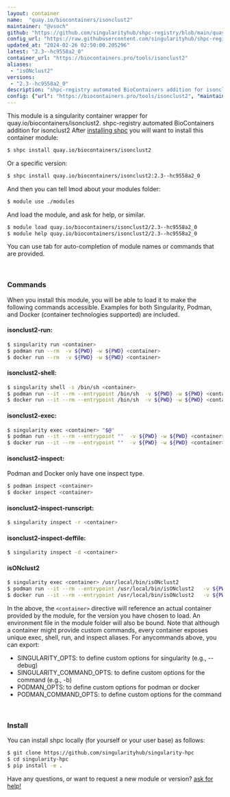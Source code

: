 ```yaml
---
layout: container
name:  "quay.io/biocontainers/isonclust2"
maintainer: "@vsoch"
github: "https://github.com/singularityhub/shpc-registry/blob/main/quay.io/biocontainers/isonclust2/container.yaml"
config_url: "https://raw.githubusercontent.com/singularityhub/shpc-registry/main/quay.io/biocontainers/isonclust2/container.yaml"
updated_at: "2024-02-26 02:50:00.205296"
latest: "2.3--hc9558a2_0"
container_url: "https://biocontainers.pro/tools/isonclust2"
aliases:
 - "isONclust2"
versions:
 - "2.3--hc9558a2_0"
description: "shpc-registry automated BioContainers addition for isonclust2"
config: {"url": "https://biocontainers.pro/tools/isonclust2", "maintainer": "@vsoch", "description": "shpc-registry automated BioContainers addition for isonclust2", "latest": {"2.3--hc9558a2_0": "sha256:3203cea99d751b157686860c8a68ddfd4238e1ae8a59a039a6f13a91d17cf4eb"}, "tags": {"2.3--hc9558a2_0": "sha256:3203cea99d751b157686860c8a68ddfd4238e1ae8a59a039a6f13a91d17cf4eb"}, "docker": "quay.io/biocontainers/isonclust2", "aliases": {"isONclust2": "/usr/local/bin/isONclust2"}}
---
```


This module is a singularity container wrapper for quay.io/biocontainers/isonclust2.
shpc-registry automated BioContainers addition for isonclust2
After [installing shpc](#install) you will want to install this container module:


```bash
$ shpc install quay.io/biocontainers/isonclust2
```

Or a specific version:

```bash
$ shpc install quay.io/biocontainers/isonclust2:2.3--hc9558a2_0
```

And then you can tell lmod about your modules folder:

```bash
$ module use ./modules
```

And load the module, and ask for help, or similar.

```bash
$ module load quay.io/biocontainers/isonclust2/2.3--hc9558a2_0
$ module help quay.io/biocontainers/isonclust2/2.3--hc9558a2_0
```

You can use tab for auto-completion of module names or commands that are provided.

<br>

### Commands

When you install this module, you will be able to load it to make the following commands accessible.
Examples for both Singularity, Podman, and Docker (container technologies supported) are included.

#### isonclust2-run:

```bash
$ singularity run <container>
$ podman run --rm  -v ${PWD} -w ${PWD} <container>
$ docker run --rm  -v ${PWD} -w ${PWD} <container>
```

#### isonclust2-shell:

```bash
$ singularity shell -s /bin/sh <container>
$ podman run --it --rm --entrypoint /bin/sh  -v ${PWD} -w ${PWD} <container>
$ docker run --it --rm --entrypoint /bin/sh  -v ${PWD} -w ${PWD} <container>
```

#### isonclust2-exec:

```bash
$ singularity exec <container> "$@"
$ podman run --it --rm --entrypoint ""  -v ${PWD} -w ${PWD} <container> "$@"
$ docker run --it --rm --entrypoint ""  -v ${PWD} -w ${PWD} <container> "$@"
```

#### isonclust2-inspect:

Podman and Docker only have one inspect type.

```bash
$ podman inspect <container>
$ docker inspect <container>
```

#### isonclust2-inspect-runscript:

```bash
$ singularity inspect -r <container>
```

#### isonclust2-inspect-deffile:

```bash
$ singularity inspect -d <container>
```


#### isONclust2

```bash
$ singularity exec <container> /usr/local/bin/isONclust2
$ podman run --it --rm --entrypoint /usr/local/bin/isONclust2   -v ${PWD} -w ${PWD} <container> -c " $@"
$ docker run --it --rm --entrypoint /usr/local/bin/isONclust2   -v ${PWD} -w ${PWD} <container> -c " $@"
```



In the above, the `<container>` directive will reference an actual container provided
by the module, for the version you have chosen to load. An environment file in the
module folder will also be bound. Note that although a container
might provide custom commands, every container exposes unique exec, shell, run, and
inspect aliases. For anycommands above, you can export:

 - SINGULARITY_OPTS: to define custom options for singularity (e.g., --debug)
 - SINGULARITY_COMMAND_OPTS: to define custom options for the command (e.g., -b)
 - PODMAN_OPTS: to define custom options for podman or docker
 - PODMAN_COMMAND_OPTS: to define custom options for the command

<br>

### Install

You can install shpc locally (for yourself or your user base) as follows:

```bash
$ git clone https://github.com/singularityhub/singularity-hpc
$ cd singularity-hpc
$ pip install -e .
```

Have any questions, or want to request a new module or version? [ask for help!](https://github.com/singularityhub/singularity-hpc/issues)
